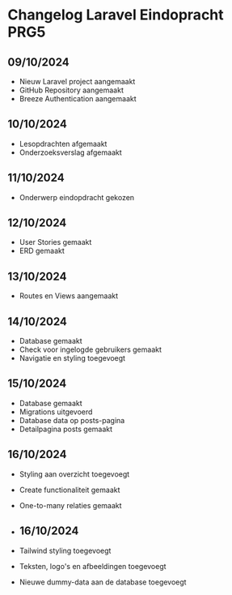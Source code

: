 # Changelog Laravel Eindopracht PRG5

## 09/10/2024
* Nieuw Laravel project aangemaakt
* GitHub Repository aangemaakt
* Breeze Authentication aangemaakt

## 10/10/2024
* Lesopdrachten afgemaakt
* Onderzoeksverslag afgemaakt

## 11/10/2024
* Onderwerp eindopdracht gekozen

## 12/10/2024
* User Stories gemaakt
* ERD gemaakt

## 13/10/2024
* Routes en Views aangemaakt

## 14/10/2024
* Database gemaakt
* Check voor ingelogde gebruikers gemaakt
* Navigatie en styling toegevoegt

## 15/10/2024
* Database gemaakt
* Migrations uitgevoerd
* Database data op posts-pagina
* Detailpagina posts gemaakt

## 16/10/2024
* Styling aan overzicht toegevoegt
* Create functionaliteit gemaakt
* One-to-many relaties gemaakt

* ## 16/10/2024
* Tailwind styling toegevoegt
* Teksten, logo's en afbeeldingen toegevoegt
* Nieuwe dummy-data aan de database toegevoegt


